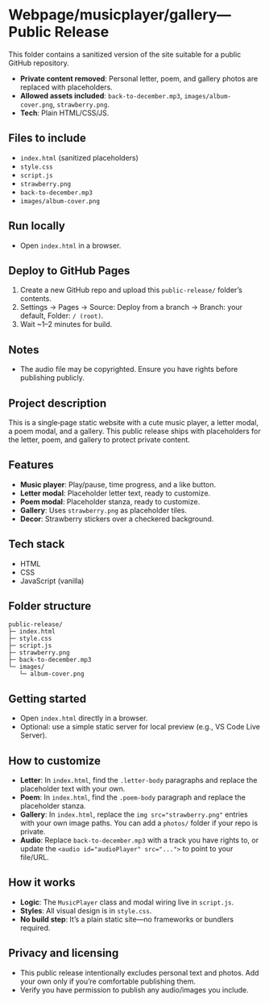 # Webpage/musicplayer/gallery— Public Release

This folder contains a sanitized version of the site suitable for a public GitHub repository.

- **Private content removed**: Personal letter, poem, and gallery photos are replaced with placeholders.
- **Allowed assets included**: `back-to-december.mp3`, `images/album-cover.png`, `strawberry.png`.
- **Tech**: Plain HTML/CSS/JS.

## Files to include
- `index.html` (sanitized placeholders)
- `style.css`
- `script.js`
- `strawberry.png`
- `back-to-december.mp3`
- `images/album-cover.png`

## Run locally
- Open `index.html` in a browser.

## Deploy to GitHub Pages
1. Create a new GitHub repo and upload this `public-release/` folder’s contents.
2. Settings → Pages → Source: Deploy from a branch → Branch: your default, Folder: `/ (root)`.
3. Wait ~1–2 minutes for build.

## Notes
- The audio file may be copyrighted. Ensure you have rights before publishing publicly.

## Project description
This is a single‑page static website with a cute music player, a letter modal, a poem modal, and a gallery. This public release ships with placeholders for the letter, poem, and gallery to protect private content.

## Features
- **Music player**: Play/pause, time progress, and a like button.
- **Letter modal**: Placeholder letter text, ready to customize.
- **Poem modal**: Placeholder stanza, ready to customize.
- **Gallery**: Uses `strawberry.png` as placeholder tiles.
- **Decor**: Strawberry stickers over a checkered background.

## Tech stack
- HTML
- CSS
- JavaScript (vanilla)

## Folder structure
```
public-release/
├─ index.html
├─ style.css
├─ script.js
├─ strawberry.png
├─ back-to-december.mp3
└─ images/
   └─ album-cover.png
```

## Getting started
- Open `index.html` directly in a browser.
- Optional: use a simple static server for local preview (e.g., VS Code Live Server).

## How to customize
- **Letter**: In `index.html`, find the `.letter-body` paragraphs and replace the placeholder text with your own.
- **Poem**: In `index.html`, find the `.poem-body` paragraph and replace the placeholder stanza.
- **Gallery**: In `index.html`, replace the `img src="strawberry.png"` entries with your own image paths. You can add a `photos/` folder if your repo is private.
- **Audio**: Replace `back-to-december.mp3` with a track you have rights to, or update the `<audio id="audioPlayer" src="...">` to point to your file/URL.

## How it works
- **Logic**: The `MusicPlayer` class and modal wiring live in `script.js`.
- **Styles**: All visual design is in `style.css`.
- **No build step**: It’s a plain static site—no frameworks or bundlers required.

## Privacy and licensing
- This public release intentionally excludes personal text and photos. Add your own only if you’re comfortable publishing them.
- Verify you have permission to publish any audio/images you include.
